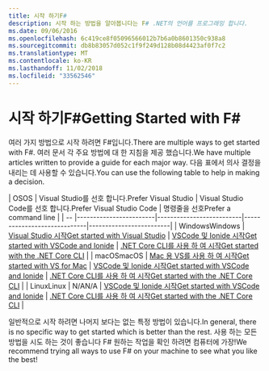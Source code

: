 ```yaml
---
title: 시작 하기F#
description: 시작 하는 방법을 알아봅니다는 F# .NET의 언어를 프로그래밍 합니다.
ms.date: 09/06/2016
ms.openlocfilehash: 6c419ce8f05096566012b7b6a0b8601350c938a8
ms.sourcegitcommit: db8b83057d052c1f9f249d128b08d4423af0f7c2
ms.translationtype: MT
ms.contentlocale: ko-KR
ms.lasthandoff: 11/02/2018
ms.locfileid: "33562546"
---
```

# <a name="getting-started-with-f"></a><span data-ttu-id="ff223-103">시작 하기F#</span><span class="sxs-lookup"><span data-stu-id="ff223-103">Getting Started with F#</span></span> #

<span data-ttu-id="ff223-104">여러 가지 방법으로 시작 하려면 F#입니다.</span><span class="sxs-lookup"><span data-stu-id="ff223-104">There are multiple ways to get started with F#.</span></span>  <span data-ttu-id="ff223-105">여러 문서 각 주요 방법에 대 한 지침을 제공 했습니다.</span><span class="sxs-lookup"><span data-stu-id="ff223-105">We have multiple articles written to provide a guide for each major way.</span></span>  <span data-ttu-id="ff223-106">다음 표에서 의사 결정을 내리는 데 사용할 수 있습니다.</span><span class="sxs-lookup"><span data-stu-id="ff223-106">You can use the following table to help in making a decision.</span></span>

| <span data-ttu-id="ff223-107">OS</span><span class="sxs-lookup"><span data-stu-id="ff223-107">OS</span></span> | <span data-ttu-id="ff223-108">Visual Studio를 선호 합니다.</span><span class="sxs-lookup"><span data-stu-id="ff223-108">Prefer Visual Studio</span></span> | <span data-ttu-id="ff223-109">Visual Studio Code를 선호 합니다.</span><span class="sxs-lookup"><span data-stu-id="ff223-109">Prefer Visual Studio Code</span></span> | <span data-ttu-id="ff223-110">명령줄을 선호</span><span class="sxs-lookup"><span data-stu-id="ff223-110">Prefer a command line</span></span> |
| -- |------------------------|--------------------------|-----------------------------|-------------------------|
| <span data-ttu-id="ff223-111">Windows</span><span class="sxs-lookup"><span data-stu-id="ff223-111">Windows</span></span> | [<span data-ttu-id="ff223-112">Visual Studio 시작</span><span class="sxs-lookup"><span data-stu-id="ff223-112">Get started with Visual Studio</span></span>](get-started-visual-studio.md) | [<span data-ttu-id="ff223-113">VSCode 및 Ionide 시작</span><span class="sxs-lookup"><span data-stu-id="ff223-113">Get started with VSCode and Ionide</span></span>](get-started-vscode.md) | [<span data-ttu-id="ff223-114">.NET Core CLI를 사용 하 여 시작</span><span class="sxs-lookup"><span data-stu-id="ff223-114">Get started with the .NET Core CLI</span></span>](get-started-command-line.md) |
| <span data-ttu-id="ff223-115">macOS</span><span class="sxs-lookup"><span data-stu-id="ff223-115">macOS</span></span> | [<span data-ttu-id="ff223-116">Mac 용 VS를 사용 하 여 시작</span><span class="sxs-lookup"><span data-stu-id="ff223-116">Get started with VS for Mac</span></span>](get-started-with-visual-studio-for-mac.md) | [<span data-ttu-id="ff223-117">VSCode 및 Ionide 시작</span><span class="sxs-lookup"><span data-stu-id="ff223-117">Get started with VSCode and Ionide</span></span>](get-started-vscode.md) | [<span data-ttu-id="ff223-118">.NET Core CLI를 사용 하 여 시작</span><span class="sxs-lookup"><span data-stu-id="ff223-118">Get started with the .NET Core CLI</span></span>](get-started-command-line.md) |
| <span data-ttu-id="ff223-119">Linux</span><span class="sxs-lookup"><span data-stu-id="ff223-119">Linux</span></span> | <span data-ttu-id="ff223-120">N/A</span><span class="sxs-lookup"><span data-stu-id="ff223-120">N/A</span></span> | [<span data-ttu-id="ff223-121">VSCode 및 Ionide 시작</span><span class="sxs-lookup"><span data-stu-id="ff223-121">Get started with VSCode and Ionide</span></span>](get-started-vscode.md) | [<span data-ttu-id="ff223-122">.NET Core CLI를 사용 하 여 시작</span><span class="sxs-lookup"><span data-stu-id="ff223-122">Get started with the .NET Core CLI</span></span>](get-started-command-line.md) |

<span data-ttu-id="ff223-123">일반적으로 시작 하려면 나머지 보다는 없는 특정 방법이 있습니다.</span><span class="sxs-lookup"><span data-stu-id="ff223-123">In general, there is no specific way to get started which is better than the rest.</span></span>  <span data-ttu-id="ff223-124">사용 하는 모든 방법을 시도 하는 것이 좋습니다 F# 원하는 작업을 확인 하려면 컴퓨터에 가장!</span><span class="sxs-lookup"><span data-stu-id="ff223-124">We recommend trying all ways to use F# on your machine to see what you like the best!</span></span>
